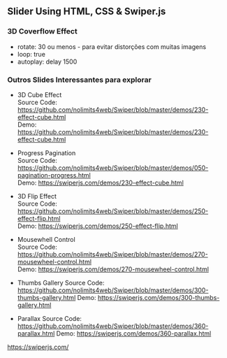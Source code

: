 ﻿## Slider Using HTML, CSS & Swiper.js

### 3D Coverflow Effect 
* rotate: 30 ou menos - para evitar distorções com muitas imagens
* loop: true
* autoplay: delay 1500

### Outros Slides Interessantes para explorar
* 3D Cube Effect<br>
  Source Code: https://github.com/nolimits4web/Swiper/blob/master/demos/230-effect-cube.html<br>
  Demo: https://github.com/nolimits4web/Swiper/blob/master/demos/230-effect-cube.html

* Progress Pagination<br>
  Source Code:<br>  https://github.com/nolimits4web/Swiper/blob/master/demos/050-pagination-progress.html<br>
  Demo: https://swiperjs.com/demos/230-effect-cube.html<br>
  
* 3D Flip Effect<br>
  Source Code: https://github.com/nolimits4web/Swiper/blob/master/demos/250-effect-flip.html<br>
  Demo: https://swiperjs.com/demos/250-effect-flip.html<br>
  
* Mousewhell Control<br>
  Source Code: https://github.com/nolimits4web/Swiper/blob/master/demos/270-mousewheel-control.html<br>
  Demo: https://swiperjs.com/demos/270-mousewheel-control.html<br>
  
 * Thumbs Gallery 
  Source Code: https://github.com/nolimits4web/Swiper/blob/master/demos/300-thumbs-gallery.html
  Demo: https://swiperjs.com/demos/300-thumbs-gallery.html
  
 * Parallax
  Source Code: https://github.com/nolimits4web/Swiper/blob/master/demos/360-parallax.html
  Demo: https://swiperjs.com/demos/360-parallax.html


https://swiperjs.com/
